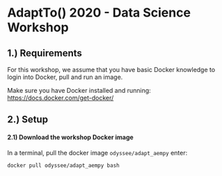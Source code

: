 AdaptTo() 2020 - Data Science Workshop
======

1.) Requirements
------

For this workshop, we assume that you have basic Docker knowledge to login into Docker, pull and run an image.

Make sure you have Docker installed and running: https://docs.docker.com/get-docker/


2.) Setup
------

#### 2.1) Download the workshop Docker image

In a terminal, pull the docker image `odyssee/adapt_aempy` enter:
```
docker pull odyssee/adapt_aempy bash
```
